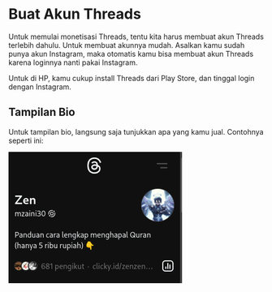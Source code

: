 # Buat Akun Threads

Untuk memulai monetisasi Threads, tentu kita harus membuat akun Threads terlebih dahulu. Untuk membuat akunnya mudah. Asalkan kamu sudah punya akun Instagram, maka otomatis kamu bisa membuat akun Threads karena loginnya nanti pakai Instagram.

Untuk di HP, kamu cukup install Threads dari Play Store, dan tinggal login dengan Instagram.

## Tampilan Bio

Untuk tampilan bio, langsung saja tunjukkan apa yang kamu jual. Contohnya seperti ini:

![](./gambar/bio.png)
